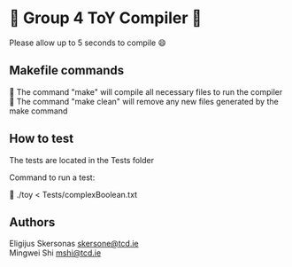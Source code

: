 # 🧸 Group 4 ToY Compiler 🧸

Please allow up to 5 seconds to compile 😄

## Makefile commands

🧸 The command "make" will compile all necessary files to run the compiler  
🧸 The command "make clean" will remove any new files generated by the make command

## How to test

The tests are located in the Tests folder

Command to run a test:

🧸 ./toy < Tests/complexBoolean.txt

## Authors

Eligijus Skersonas skersone@tcd.ie  
Mingwei Shi mshi@tcd.ie
